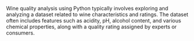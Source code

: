 
Wine quality analysis using Python typically involves exploring and analyzing a dataset related to wine characteristics and ratings. The dataset often includes features such as acidity, pH, alcohol content, and various chemical properties, along with a quality rating assigned by experts or consumers.

